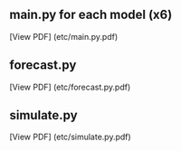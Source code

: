 ## main.py for each model (x6)
[View PDF] (etc/main.py.pdf)

## forecast.py 
[View PDF] (etc/forecast.py.pdf)

## simulate.py
[View PDF] (etc/simulate.py.pdf)

